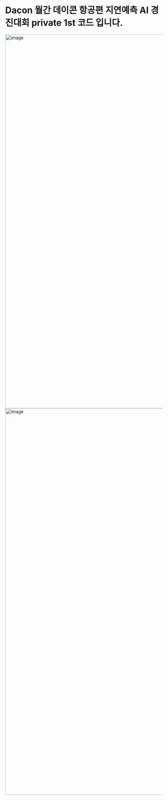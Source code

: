 # Dacon 월간 데이콘 항공편 지연예측 AI 경진대회 private 1st 코드 입니다.

<img width="1192" alt="image" src="https://github.com/soonyoung-hwang/-Dacon-1st-score-Airport_Delay/assets/78343941/c1323670-c644-4428-90b1-64a985fed9ea">

<img width="1232" alt="image" src="https://github.com/soonyoung-hwang/-Dacon-1st-score-Airport_Delay/assets/78343941/24582c4a-d2dd-444f-bb51-834f5c392f00">
